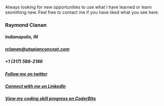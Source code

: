 Always looking for new opportunities to use what I have learned or learn seomthing new. Feel free to contact me if you have liked what you see here. 

### Raymond Clanan

##### Indianapolis, IN

##### [rclanan@utopianconcept.com](mailto:rclanan@utopianconcept.com)

##### +1 (317) 586-2186

##### [Follow me on twitter](http://twitter.com/utopianconcept)

##### [Connect with me on LinkedIn](http://linkedin.com/in/raymondclanan)

##### [View my coding skill progress on CoderBits](https://coderbits.com/rclanan)
